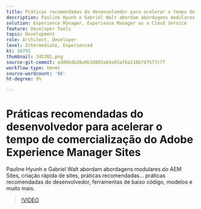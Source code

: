 ```yaml
---
title: Práticas recomendadas do desenvolvedor para acelerar o tempo de comercialização do Adobe Experience Manager Sites
description: Pauline Hyunh e Gabriel Walt abordam abordagens modulares do AEM Sites, criação rápida de sites, práticas recomendadas... práticas recomendadas do desenvolvedor, ferramentas de baixo código, modelos e muito mais. (Deve ter entre 60 e 160 caracteres, mas tem 177 caracteres)
solution: Experience Manager, Experience Manager as a Cloud Service
feature: Developer Tools
topic: Development
role: Architect, Developer
level: Intermediate, Experienced
kt: 10791
thumbnail: 345381.png
source-git-commit: edd0bdb28a9b3d065a64a95af6a216b747577c77
workflow-type: tm+mt
source-wordcount: '86'
ht-degree: 9%

---
```



# Práticas recomendadas do desenvolvedor para acelerar o tempo de comercialização do Adobe Experience Manager Sites

Pauline Hyunh e Gabriel Walt abordam abordagens modulares do AEM Sites, criação rápida de sites, práticas recomendadas... práticas recomendadas do desenvolvedor, ferramentas de baixo código, modelos e muito mais.

>[!VIDEO](https://video.tv.adobe.com/v/345381/?quality=12&learn=on)
